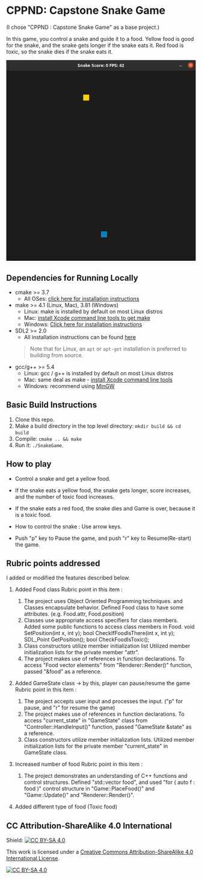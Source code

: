 # CPPND: Capstone Snake Game
(I chose "CPPND : Capstone Snake Game" as a base project.)

In this game, you control a snake and guide it to a food.
Yellow food is good for the snake, and the snake gets longer if the snake eats it.
Red food is toxic, so the snake dies if the snake eats it.

<img src="snake_game.gif"/>

## Dependencies for Running Locally
* cmake >= 3.7
  * All OSes: [click here for installation instructions](https://cmake.org/install/)
* make >= 4.1 (Linux, Mac), 3.81 (Windows)
  * Linux: make is installed by default on most Linux distros
  * Mac: [install Xcode command line tools to get make](https://developer.apple.com/xcode/features/)
  * Windows: [Click here for installation instructions](http://gnuwin32.sourceforge.net/packages/make.htm)
* SDL2 >= 2.0
  * All installation instructions can be found [here](https://wiki.libsdl.org/Installation)
  >Note that for Linux, an `apt` or `apt-get` installation is preferred to building from source. 
* gcc/g++ >= 5.4
  * Linux: gcc / g++ is installed by default on most Linux distros
  * Mac: same deal as make - [install Xcode command line tools](https://developer.apple.com/xcode/features/)
  * Windows: recommend using [MinGW](http://www.mingw.org/)

## Basic Build Instructions

1. Clone this repo.
2. Make a build directory in the top level directory: `mkdir build && cd build`
3. Compile: `cmake .. && make`
4. Run it: `./SnakeGame`.

## How to play

* Control a snake and get a yellow food.
* If the snake eats a yellow food, the snake gets longer, score increases, and the number of toxic food increases.
* If the snake eats a red food, the snake dies and Game is over, because it is a toxic food.

* How to control the snake : Use arrow keys.

* Push "p" key to Pause the game, and push "r" key to Resume(Re-start) the game.

## Rubric points addressed
I added or modified the features described below.
1. Added Food class
  Rubric point in this item :
    1. The project uses Object Oriented Programming techniques. and Classes encapsulate behavior.
      Defined Food class to have some attributes. (e.g. Food.attr, Food.position)
    2. Classes use appropriate access specifiers for class members.
      Added some public functions to access class members in Food.
        void SetPosition(int x, int y);
	bool CheckIfFoodIsThere(int x, int y);
	SDL_Point GetPosition();
	bool CheckFoodIsToxic();
    3. Class constructors utilize member initialization list
      Utilized member initialization lists for the private member "attr".
    4. The project makes use of references in function declarations.
      To access "Food vector elements" from "Renderer::Render()" function, passed "&food" as a reference.

2. Added GameState class -> by this, player can pause/resume the game
  Rubric point in this item : 
    1. The project accepts user input and processes the input. ("p" for pause, and "r" for resume the game)
    2. The project makes use of references in function declarations.
      To access "current_state" in "GameState" class from "Controller::HandleInput()" function, passed "GameState &state" as a reference.
    3. Class constructors utilize member initialization lists.
      Utilized member initialization lists for the private member "current_state" in GameState class.

3. Increased number of food
  Rubric point in this item :
    1. The project demonstrates an understanding of C++ functions and control structures.
      Defined "std::vector<Food> food", and used "for ( auto f : food )" control structure in "Game::PlaceFood()" and "Game::Update()" and "Renderer::Render()".

4. Added different type of food (Toxic food)

## CC Attribution-ShareAlike 4.0 International


Shield: [![CC BY-SA 4.0][cc-by-sa-shield]][cc-by-sa]

This work is licensed under a
[Creative Commons Attribution-ShareAlike 4.0 International License][cc-by-sa].

[![CC BY-SA 4.0][cc-by-sa-image]][cc-by-sa]

[cc-by-sa]: http://creativecommons.org/licenses/by-sa/4.0/
[cc-by-sa-image]: https://licensebuttons.net/l/by-sa/4.0/88x31.png
[cc-by-sa-shield]: https://img.shields.io/badge/License-CC%20BY--SA%204.0-lightgrey.svg
